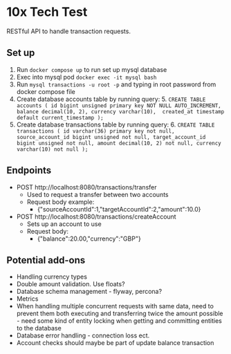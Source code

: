 # 10x Tech Test

RESTful API to handle transaction requests.

## Set up
1. Run `docker compose up` to run set up mysql database
2. Exec into mysql pod `docker exec -it mysql bash`
3. Run `mysql transactions -u root -p` and typing in root password from docker compose file
4. Create database accounts table by running query:
   5. `CREATE TABLE accounts
       (
          id bigint unsigned primary key NOT NULL AUTO_INCREMENT, 
          balance decimal(10, 2), currency varchar(10), 
          created_at timestamp default current_timestamp
       );` 
5. Create database transactions table by running query:
   6. `CREATE TABLE transactions
      (
          id varchar(36) primary key not null,
          source_account_id bigint unsigned not null,
          target_account_id bigint unsigned not null,
          amount decimal(10, 2) not null,
          currency varchar(10) not null
      );`

## Endpoints
* POST http://localhost:8080/transactions/transfer
  * Used to request a transfer between two accounts 
  * Request body example:
      * {"sourceAccountId":1,"targetAccountId":2,"amount":10.0}
* POST http://localhost:8080/transactions/createAccount
  * Sets up an account to use
  * Request body:
    * {"balance":20.00,"currency":"GBP"}

## Potential add-ons
* Handling currency types
* Double amount validation. Use floats?
* Database schema management - flyway, percona?
* Metrics
* When handling multiple concurrent requests with same data, need to prevent them both executing and transferring twice 
the amount possible - need some kind of entity locking when getting and committing entities to the database
* Database error handling - connection loss ect.
* Account checks should maybe be part of update balance transaction